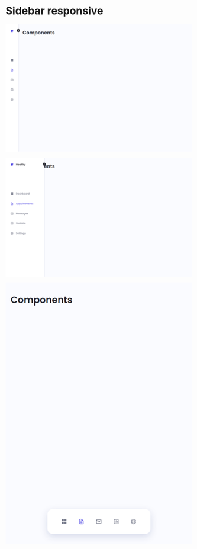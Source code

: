 # Sidebar responsive

![](./img/sidebar-01.png)

![](./img/sidebar-02.png)

![](./img/sidebar-03.png)

